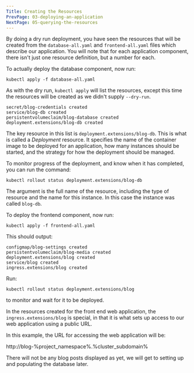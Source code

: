 ```yaml
---
Title: Creating the Resources
PrevPage: 03-deploying-an-application
NextPage: 05-querying-the-resources
---
```


By doing a dry run deployment, you have seen the resources that will be created from the `database-all.yaml` and `frontend-all.yaml` files which describe our application. You will note that for each application component, there isn't just one resource definition, but a number for each.

To actually deploy the database component, now run:

```execute
kubectl apply -f database-all.yaml
```

As with the dry run, `kubectl apply` will list the resources, except this time the resources will be created as we didn't supply `--dry-run`.

```
secret/blog-credentials created
service/blog-db created
persistentvolumeclaim/blog-database created
deployment.extensions/blog-db created
```

The key resource in this list is `deployment.extensions/blog-db`. This is what is called a _Deployment_ resource. It specifies the name of the container image to be deployed for an application, how many instances should be started, and the strategy for how the deployment should be managed.

To monitor progress of the deployment, and know when it has completed, you can run the command:

```execute
kubectl rollout status deployment.extensions/blog-db
```

The argument is the full name of the resource, including the type of resource and the name for this instance. In this case the instance was called `blog-db`.

To deploy the frontend component, now run:

```execute
kubectl apply -f frontend-all.yaml
```

This should output:

```
configmap/blog-settings created
persistentvolumeclaim/blog-media created
deployment.extensions/blog created
service/blog created
ingress.extensions/blog created
```

Run:

```execute
kubectl rollout status deployment.extensions/blog
```

to monitor and wait for it to be deployed.

In the resources created for the front end web application, the `ingress.extensions/blog` is special, in that it is what sets up access to our web application using a public URL.

In this example, the URL for accessing the web application will be:

http://blog-%project_namespace%.%cluster_subdomain%

There will not be any blog posts displayed as yet, we will get to setting up and populating the database later.
